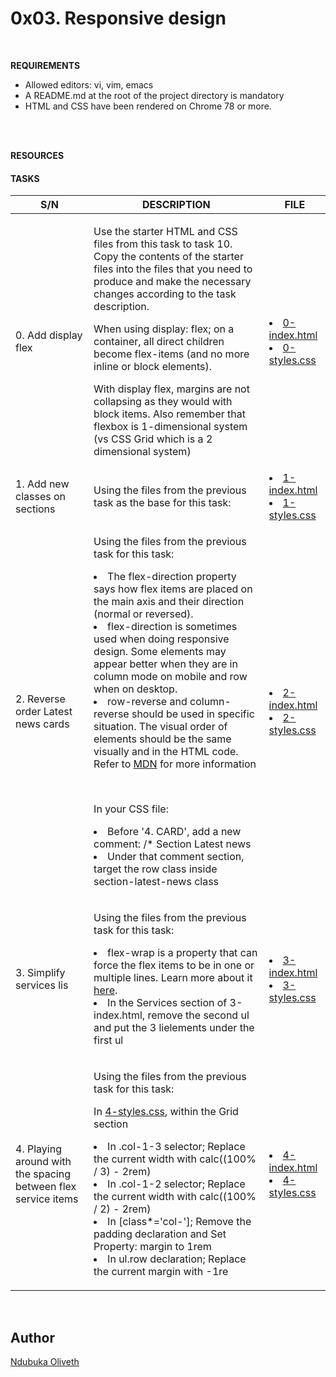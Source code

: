 <h1>0x03. Responsive design</h1>
<br>



**REQUIREMENTS**


- Allowed editors: vi, vim, emacs
- A README.md at the root of the project directory is mandatory
- HTML and CSS have been rendered on Chrome 78 or more.


<br>
<br>

**RESOURCES**

<h4> TASKS</h4>

| S/N | DESCRIPTION | FILE |
|---- | ----------- | ---- |
|0. Add display flex |<p>Use the starter HTML and CSS files from this task to task 10. Copy the contents of the starter files into the files that you need to produce and make the necessary changes according to the task description.</p><p>When using display: flex; on a container, all direct children become flex-items (and no more inline or block elements).</p><p>With display flex, margins are not collapsing as they would with block items. Also remember that flexbox is 1-dimensional system (vs CSS Grid which is a 2 dimensional system)</p>|<li>[0-index.html](https://github.com/Oliveth96/alx-frontend-for-fun/flexbox/0-index.html) </li> <li>[0-styles.css](https://github.com/Oliveth96/alx-frontend-for-fun/flexbox/0-styles.css)</li>|
| 1. Add new classes on sections |<p>Using the files from the previous task as the base for this task:</p>| <li>[1-index.html](https://github.com/Oliveth96/alx-frontend-for-fun/flexbox/1-index.html) </li> <li>[1-styles.css](https://github.com/Oliveth96/alx-frontend-for-fun/flexbox/1-styles.css)</li> |
|2. Reverse order Latest news cards |<p>Using the files from the previous task for this task:<li>The flex-direction property says how flex items are placed on the main axis and their direction (normal or reversed).</li><li>flex-direction is sometimes used when doing responsive design. Some elements may appear better when they are in column mode on mobile and row when on desktop.</li><li>row-reverse and column-reverse should be used in specific situation. The visual order of elements should be the same visually and in the HTML code. Refer to [MDN](https://developer.mozilla.org/en-US/docs/Web/CSS/flex-direction) for more information</li></p><br><p>In your CSS file:<li>Before '4. CARD', add a new comment: /* Section Latest news</li><li>Under that comment section, target the row class inside section-latest-news class</li></p>|<li>[2-index.html](https://github.com/Oliveth96/alx-frontend-for-fun/flexbox/2-index.html) </li> <li>[2-styles.css](https://github.com/Oliveth96/alx-frontend-for-fun/flexbox/2-styles.css)</li>|
|3. Simplify services lis | <p>Using the files from the previous task for this task:<li>flex-wrap is a property that can force the flex items to be in one or multiple lines. Learn more about it [here](https://developer.mozilla.org/en-US/docs/Web/CSS/flex-wrap).</li><li>In the Services section of 3-index.html, remove the second ul and put the 3 lielements under the first ul</li></p>|<li>[3-index.html](https://github.com/Oliveth96/alx-frontend-for-fun/flexbox/3-index.html) </li> <li>[3-styles.css](https://github.com/Oliveth96/alx-frontend-for-fun/flexbox/3-styles.css)</li>|
|4. Playing around with the spacing between flex service items | <p>Using the files from the previous task for this task:</p> <p>In [4-styles.css](https://github.com/Oliveth96/alx-frontend-for-fun/flexbox/4-styles.css), within the Grid section<li>In .col-1-3 selector; Replace the current width with calc((100% / 3) - 2rem)</li><li>In .col-1-2 selector; Replace the current width with calc((100% / 2) - 2rem)</li><li>In [class*='col-']; Remove the padding declaration and Set Property: margin to 1rem</li><li>In ul.row declaration; Replace the current margin with -1re</li></p> |<li>[4-index.html](https://github.com/Oliveth96/alx-frontend-for-fun/flexbox/4-index.html) </li> <li>[4-styles.css](https://github.com/Oliveth96/alx-frontend-for-fun/flexbox/4-styles.css)</li>|



<br>
<h2>Author</h2>

[Ndubuka Oliveth](https://github.com/Oliveth96)